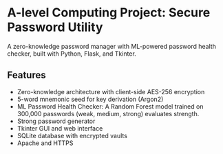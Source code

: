 # A-level Computing Project: Secure Password Utility

A zero-knowledge password manager with ML-powered password health checker, built with Python, Flask, and Tkinter.

## Features
- Zero-knowledge architecture with client-side AES-256 encryption
- 5-word mnemonic seed for key derivation (Argon2)
- ML Password Health Checker: A Random Forest model trained on 300,000 passwords (weak, medium, strong) evaluates strength.
- Strong password generator 
- Tkinter GUI and web interface
- SQLite database with encrypted vaults
- Apache and HTTPS

